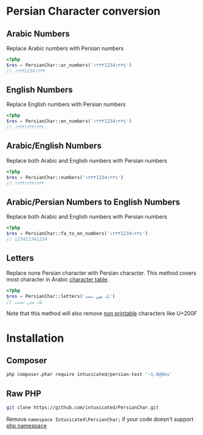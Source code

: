 Persian Character conversion
=========

Arabic Numbers
----

Replace Arabic numbers with Persian numbers

```php
<?php
$res = PersianChar::ar_numbers('۱۲۳۴1234١٢٣٤')
// ۱۲۳۴1234۱۲۳۴
```

English Numbers
----

Replace English numbers with Persian numbers

```php
<?php
$res = PersianChar::en_numbers('۱۲۳۴1234١٢٣٤')
// ۱۲۳۴۱۲۳۴١٢٣٤
```

Arabic/English Numbers
----

Replace both Arabic and English numbers with Persian numbers

```php
<?php
$res = PersianChar::numbers('۱۲۳۴1234١٢٣٤')
// ۱۲۳۴۱۲۳۴۱۲۳۴
```

Arabic/Persian Numbers to English Numbers
----

Replace both Arabic and English numbers with Persian numbers

```php
<?php
$res = PersianChar::fa_to_en_numbers('۱۲۳۴1234١٢٣٤')
// 123412341234
```

Letters
----

Replace none Persian character with Persian character.
This method covers most character in Arabic [character table].

```php
<?php
$res = PersianChar::letters('ؠک مټن تﺴت')
// یک متن تست
```

Note that this method will also remove [non printable] characters like U+200F

Installation
=========

Composer
----

```sh
php composer.phar require intuxicated/persian-text '~1.0@dev'
```

Raw PHP
----
```sh
git clone https://github.com/intuxicated/PersianChar.git
```

Remove `namespace Intuxicated\PersianChar;` if your code doesn't support [php namespace]


[character table]:http://utf8-chartable.de/unicode-utf8-table.pl?start=1536&utf8=string-literal
[non printable]:http://en.wikipedia.org/wiki/Non-printing_character.
[php namespace]:http://php.net/manual/en/language.namespaces.rationale.php